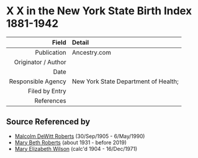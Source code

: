 ﻿---
layout: page
permalink: /sources/s52161638
---

# X X in the New York State Birth Index 1881-1942

Field | Detail
---:|:---
Publication | Ancestry.com
Originator / Author | 
Date | 
Responsible Agency | New York State Department of Health;
Filed by Entry | 
References | 

## Source Referenced by

* [Malcolm DeWitt Roberts](../people/@21721539@-malcolm-dewitt-roberts-b1905-9-30-d1990-5-6.md) (30/Sep/1905 - 6/May/1990)
* [Mary Beth Roberts](../people/@44331192@-mary-beth-roberts-b1931-d2019.md) (about 1931 - before 2019)
* [Mary Elizabeth Wilson](../people/@99819804@-mary-elizabeth-wilson-b1904-d1971-12-16.md) (calc'd 1904 - 16/Dec/1971)
